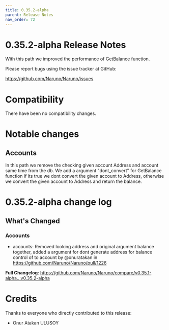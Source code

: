 ```yaml
---
title: 0.35.2-alpha
parent: Release Notes
nav_order: 72
---
```


# 0.35.2-alpha Release Notes

With this path we improved the performance of GetBalance function.

Please report bugs using the issue tracker at GitHub:

<https://github.com/Naruno/Naruno/issues>

# Compatibility

There have been no compatibility changes.

# Notable changes

## Accounts
In this path we remove the checking given account Address and account same time from the db. We add a argument "dont_convert" for GetBalance function if its true we dont convert the given account to Address, otherwise we convert the given account to Address and return the balance.

# 0.35.2-alpha change log

<!-- Release notes generated using configuration in .github/release.yml at master -->

## What's Changed
### Accounts
* accounts: Removed looking address and original argument balance together, added a argument for dont generate address for balance control of to account by @onuratakan in https://github.com/Naruno/Naruno/pull/1226


**Full Changelog**: https://github.com/Naruno/Naruno/compare/v0.35.1-alpha...v0.35.2-alpha

# Credits

Thanks to everyone who directly contributed to this release:

- Onur Atakan ULUSOY
